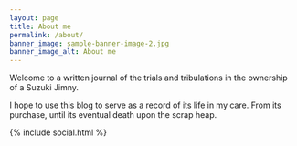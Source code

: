 ```yaml
---
layout: page
title: About me
permalink: /about/
banner_image: sample-banner-image-2.jpg
banner_image_alt: About me
---
```


Welcome to a written journal of the trials and tribulations in the ownership of a Suzuki Jimny.

I hope to use this blog to serve as a record of its life in my care. From its purchase, until its eventual death upon the scrap heap.

{% include social.html %}